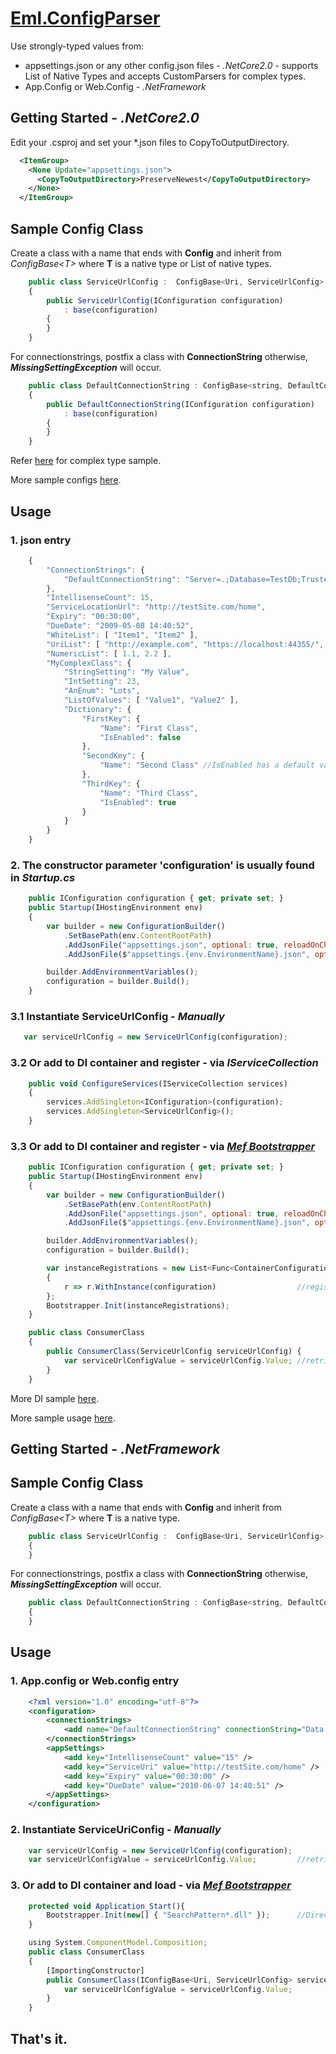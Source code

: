 # [Eml.ConfigParser](https://preview.nuget.org/packages/Eml.ConfigParser/)
Use strongly-typed values from: 
* appsettings.json or any other config.json files - *.NetCore2.0* - supports List of Native Types and accepts CustomParsers for complex types.
* App.Config or Web.Config - *.NetFramework*

## Getting Started - *.NetCore2.0*
Edit your .csproj and set your *.json files to CopyToOutputDirectory. 
```xml
  <ItemGroup>
    <None Update="appsettings.json">
      <CopyToOutputDirectory>PreserveNewest</CopyToOutputDirectory>
    </None>
  </ItemGroup>
```  

## Sample Config Class
Create a class with a name that ends with **Config** and inherit from *ConfigBase\<T\>* where **T** is a native type or List of native types. 
```javascript
    public class ServiceUrlConfig :  ConfigBase<Uri, ServiceUrlConfig>
    {
        public ServiceUrlConfig(IConfiguration configuration)
            : base(configuration)
        {
        }
    }
 ```
For connectionstrings, postfix a class with **ConnectionString** otherwise, ***MissingSettingException*** will occur. 
```javascript
    public class DefaultConnectionString : ConfigBase<string, DefaultConnectionString>
    {
        public DefaultConnectionString(IConfiguration configuration)
            : base(configuration)
        {
        }
    }
 ```
 
Refer [here](https://github.com/EddLonzanida/Eml.ConfigParser.Demo/blob/master/Tests/Eml.ConfigParser.Tests.Integration.NetCore/ComplexClass/MyComplexClass.cs) for complex type sample.


 
More sample configs [here](https://github.com/EddLonzanida/Eml.ConfigParser.Demo/tree/master/Tests/Eml.ConfigParser.Tests.Integration.NetCore/Configurations).
   

## Usage
### 1. json entry 
```javascript  
    {
        "ConnectionStrings": {
            "DefaultConnectionString": "Server=.;Database=TestDb;Trusted_Connection=True;MultipleActiveResultSets=true"
        },
        "IntellisenseCount": 15,
        "ServiceLocationUrl": "http://testSite.com/home",
        "Expiry": "00:30:00",
        "DueDate": "2009-05-08 14:40:52",
        "WhiteList": [ "Item1", "Item2" ],
        "UriList": [ "http://example.com", "https://localhost:44355/", "https://localhost:44379/" ],
        "NumericList": [ 1.1, 2.2 ],
        "MyComplexClass": {
            "StringSetting": "My Value",
            "IntSetting": 23,
            "AnEnum": "Lots",
            "ListOfValues": [ "Value1", "Value2" ],
            "Dictionary": {
                "FirstKey": {
                    "Name": "First Class",
                    "IsEnabled": false
                },
                "SecondKey": {
                    "Name": "Second Class" //IsEnabled has a default value of True if omitted
                },
                "ThirdKey": {
                    "Name": "Third Class",
                    "IsEnabled": true
                }
            }
        }
    }
```

### 2. The constructor parameter 'configuration' is usually found in *Startup.cs*
```javascript
    public IConfiguration configuration { get; private set; }
    public Startup(IHostingEnvironment env)
    {
        var builder = new ConfigurationBuilder()
            .SetBasePath(env.ContentRootPath)
            .AddJsonFile("appsettings.json", optional: true, reloadOnChange: true)
            .AddJsonFile($"appsettings.{env.EnvironmentName}.json", optional: true);

        builder.AddEnvironmentVariables();
        configuration = builder.Build();
    }
```

### 3.1 Instantiate ServiceUrlConfig - *Manually*
```javascript
   var serviceUrlConfig = new ServiceUrlConfig(configuration);
```

### 3.2 Or add to DI container and register - via *IServiceCollection*
```javascript
    public void ConfigureServices(IServiceCollection services)
    {
        services.AddSingleton<IConfiguration>(configuration); 
        services.AddSingleton<ServiceUrlConfig>();
    }
```

### 3.3 Or add to DI container and register - via *[Mef Bootstrapper](https://preview.nuget.org/packages/Eml.MefBootstrapper/)*
```javascript
    public IConfiguration configuration { get; private set; }
    public Startup(IHostingEnvironment env)
    {
        var builder = new ConfigurationBuilder()
            .SetBasePath(env.ContentRootPath)
            .AddJsonFile("appsettings.json", optional: true, reloadOnChange: true)
            .AddJsonFile($"appsettings.{env.EnvironmentName}.json", optional: true);

        builder.AddEnvironmentVariables();
        configuration = builder.Build();

        var instanceRegistrations = new List<Func<ContainerConfiguration, ExportDescriptorProvider>>
        {
            r => r.WithInstance(configuration)                  //register IConfiguration instance
        };
        Bootstrapper.Init(instanceRegistrations);
    }
```
```javascript
    public class ConsumerClass 
    {
        public ConsumerClass(ServiceUrlConfig serviceUrlConfig) { 
            var serviceUrlConfigValue = serviceUrlConfig.Value; //retrieve value
        }
    }
```
More DI sample [here](https://github.com/EddLonzanida/Eml.ConfigParser.Demo/blob/master/Tests/Eml.ConfigParser.Tests.Integration.NetCore/WhenAConfigIsInDiContainer.cs).


More sample usage [here](https://github.com/EddLonzanida/Eml.ConfigParser.Demo/blob/master/Tests/Eml.ConfigParser.Tests.Integration.NetCore/WhenConfigIsPresent.cs).

##  

## Getting Started - *.NetFramework*

## Sample Config Class
Create a class with a name that ends with **Config** and inherit from *ConfigBase\<T\>* where **T** is a native type. 
```javascript
    public class ServiceUrlConfig :  ConfigBase<Uri, ServiceUrlConfig>
    {
    }
 ```
For connectionstrings, postfix a class with **ConnectionString** otherwise, ***MissingSettingException*** will occur. 
```javascript
    public class DefaultConnectionString : ConfigBase<string, DefaultConnectionString>
    {
    }
 ```
###
## Usage
### 1. App.config or Web.config entry
```xml
    <?xml version="1.0" encoding="utf-8"?>
    <configuration>
        <connectionStrings>
            <add name="DefaultConnectionString" connectionString="Data Source=.;Initial Catalog=TestDb;Integrated Security=True" providerName="System.Data.SqlClient" />
        </connectionStrings>
        <appSettings>
            <add key="IntellisenseCount" value="15" />
            <add key="ServiceUri" value="http://testSite.com/home" />
            <add key="Expiry" value="00:30:00" />
            <add key="DueDate" value="2010-06-07 14:40:51" />
        </appSettings>
    </configuration>
 ``` 
### 2. Instantiate ServiceUriConfig - *Manually*
```javascript
    var serviceUrlConfig = new ServiceUrlConfig(configuration);
    var serviceUrlConfigValue = serviceUrlConfig.Value;         //retrieve value
```

### 3. Or add to DI container and load - via *[Mef Bootstrapper](https://preview.nuget.org/packages/Eml.MefBootstrapper/)*
```javascript
    protected void Application_Start(){
        Bootstrapper.Init(new[] { "SearchPattern*.dll" });      //DirectoryCatalog pattern
    }
```
```javascript
    using System.ComponentModel.Composition;
    public class ConsumerClass 
    {
        [ImportingConstructor]
        public ConsumerClass(IConfigBase<Uri, ServiceUrlConfig> serviceUrlConfig) { 
            var serviceUrlConfigValue = serviceUrlConfig.Value;
        }
    }
```
## That's it.





